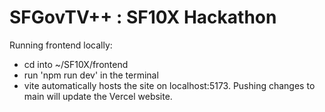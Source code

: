 # SFGovTV++ : SF10X Hackathon


Running frontend locally: 
- cd into ~/SF10X/frontend
- run 'npm run dev' in the terminal
- vite automatically hosts the site on localhost:5173. Pushing changes to main will update the Vercel website.
  
